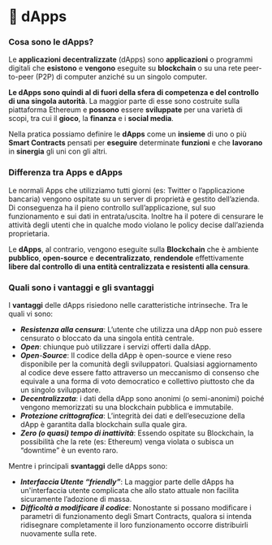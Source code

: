 # 📱 dApps

### Cosa sono le dApps?

Le **applicazioni** **decentralizzate** (dApps) sono **applicazioni** o programmi digitali che **esistono** e **vengono** eseguite su **blockchain** o su una rete peer-to-peer (P2P) di computer anziché su un singolo computer.

**Le dApps sono quindi al di fuori della sfera di competenza e del controllo di una singola autorità**. La maggior parte di esse sono costruite sulla piattaforma Ethereum e **possono** essere **sviluppate** per una varietà di scopi, tra cui il **gioco**, la **finanza** e i **social media**.

Nella pratica possiamo definire le **dApps** come un **insieme** di uno o più **Smart Contracts** pensati per **eseguire** determinate **funzioni** e che **lavorano** in **sinergia** gli uni con gli altri.

### Differenza tra Apps e dApps <a href="#differenza-tra-apps-e-dapps" id="differenza-tra-apps-e-dapps"></a>

Le normali Apps che utilizziamo tutti giorni (es: Twitter o l’applicazione bancaria) vengono ospitate su un server di proprietà e gestito dell’azienda. Di conseguenza ha il pieno controllo sull’applicazione, sul suo funzionamento e sui dati in entrata/uscita. Inoltre ha il potere di censurare le attività degli utenti che in qualche modo violano le policy decise dall’azienda proprietaria.

Le **dApps**, al contrario, vengono eseguite sulla **Blockchain** che è ambiente **pubblico**, **open-source** e **decentralizzato**, **rendendole** effettivamente **libere dal controllo di una entità centralizzata e resistenti alla censura**.

### Quali sono i vantaggi e gli svantaggi <a href="#quali-sono-i-vantaggi-e-gli-svantaggi" id="quali-sono-i-vantaggi-e-gli-svantaggi"></a>

I **vantaggi** delle dApps risiedono nelle caratteristiche intrinseche. Tra le quali vi sono:

* _**Resistenza alla censura**_: L’utente che utilizza una dApp non può essere censurato o bloccato da una singola entità centrale.
* _**Open**_: chiunque può utilizzare i servizi offerti dalla dApp.
* _**Open**-**Source**_: Il codice della dApp è open-source e viene reso disponibile per la comunità degli sviluppatori. Qualsiasi aggiornamento al codice deve essere fatto attraverso un meccanismo di consenso che equivale a una forma di voto democratico e collettivo piuttosto che da un singolo sviluppatore.
* _**Decentralizzata**_: i dati della dApp sono anonimi (o semi-anonimi) poiché vengono memorizzati su una blockchain pubblica e immutabile.
* _**Protezione crittografica**_: L’integrità dei dati e dell’esecuzione della dApp è garantita dalla blockchain sulla quale gira.
* _**Zero (o quasi) tempo di inattività**_: Essendo ospitate su Blockchain, la possibilità che la rete (es: Ethereum) venga violata o subisca un “downtime” è un evento raro.

Mentre i principali **svantaggi** delle dApps sono:

* _**Interfaccia Utente “friendly”**_: La maggior parte delle dApps ha un'interfaccia utente complicata che allo stato attuale non facilita sicuramente l’adozione di massa.
* _**Difficoltà a modificare il codice**_: Nonostante si possano modificare i parametri di funzionamento degli Smart Contracts, qualora si intenda ridisegnare completamente il loro funzionamento occorre distribuirli nuovamente sulla rete.
